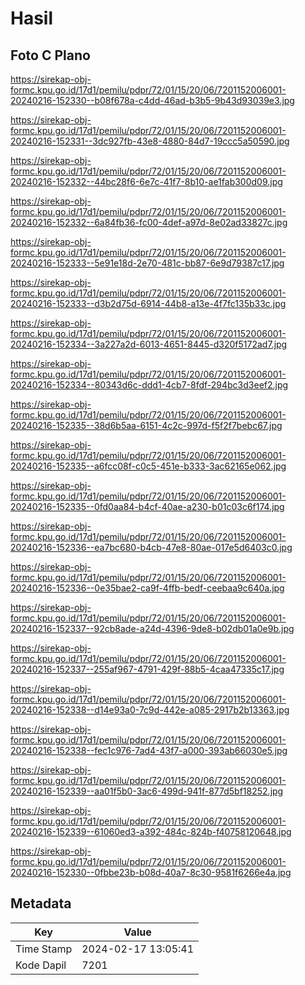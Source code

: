 # Hasil

## Foto C Plano

https://sirekap-obj-formc.kpu.go.id/17d1/pemilu/pdpr/72/01/15/20/06/7201152006001-20240216-152330--b08f678a-c4dd-46ad-b3b5-9b43d93039e3.jpg

https://sirekap-obj-formc.kpu.go.id/17d1/pemilu/pdpr/72/01/15/20/06/7201152006001-20240216-152331--3dc927fb-43e8-4880-84d7-19ccc5a50590.jpg

https://sirekap-obj-formc.kpu.go.id/17d1/pemilu/pdpr/72/01/15/20/06/7201152006001-20240216-152332--44bc28f6-6e7c-41f7-8b10-ae1fab300d09.jpg

https://sirekap-obj-formc.kpu.go.id/17d1/pemilu/pdpr/72/01/15/20/06/7201152006001-20240216-152332--6a84fb36-fc00-4def-a97d-8e02ad33827c.jpg

https://sirekap-obj-formc.kpu.go.id/17d1/pemilu/pdpr/72/01/15/20/06/7201152006001-20240216-152333--5e91e18d-2e70-481c-bb87-6e9d79387c17.jpg

https://sirekap-obj-formc.kpu.go.id/17d1/pemilu/pdpr/72/01/15/20/06/7201152006001-20240216-152333--d3b2d75d-6914-44b8-a13e-4f7fc135b33c.jpg

https://sirekap-obj-formc.kpu.go.id/17d1/pemilu/pdpr/72/01/15/20/06/7201152006001-20240216-152334--3a227a2d-6013-4651-8445-d320f5172ad7.jpg

https://sirekap-obj-formc.kpu.go.id/17d1/pemilu/pdpr/72/01/15/20/06/7201152006001-20240216-152334--80343d6c-ddd1-4cb7-8fdf-294bc3d3eef2.jpg

https://sirekap-obj-formc.kpu.go.id/17d1/pemilu/pdpr/72/01/15/20/06/7201152006001-20240216-152335--38d6b5aa-6151-4c2c-997d-f5f2f7bebc67.jpg

https://sirekap-obj-formc.kpu.go.id/17d1/pemilu/pdpr/72/01/15/20/06/7201152006001-20240216-152335--a6fcc08f-c0c5-451e-b333-3ac62165e062.jpg

https://sirekap-obj-formc.kpu.go.id/17d1/pemilu/pdpr/72/01/15/20/06/7201152006001-20240216-152335--0fd0aa84-b4cf-40ae-a230-b01c03c6f174.jpg

https://sirekap-obj-formc.kpu.go.id/17d1/pemilu/pdpr/72/01/15/20/06/7201152006001-20240216-152336--ea7bc680-b4cb-47e8-80ae-017e5d6403c0.jpg

https://sirekap-obj-formc.kpu.go.id/17d1/pemilu/pdpr/72/01/15/20/06/7201152006001-20240216-152336--0e35bae2-ca9f-4ffb-bedf-ceebaa9c640a.jpg

https://sirekap-obj-formc.kpu.go.id/17d1/pemilu/pdpr/72/01/15/20/06/7201152006001-20240216-152337--92cb8ade-a24d-4396-9de8-b02db01a0e9b.jpg

https://sirekap-obj-formc.kpu.go.id/17d1/pemilu/pdpr/72/01/15/20/06/7201152006001-20240216-152337--255af967-4791-429f-88b5-4caa47335c17.jpg

https://sirekap-obj-formc.kpu.go.id/17d1/pemilu/pdpr/72/01/15/20/06/7201152006001-20240216-152338--d14e93a0-7c9d-442e-a085-2917b2b13363.jpg

https://sirekap-obj-formc.kpu.go.id/17d1/pemilu/pdpr/72/01/15/20/06/7201152006001-20240216-152338--fec1c976-7ad4-43f7-a000-393ab66030e5.jpg

https://sirekap-obj-formc.kpu.go.id/17d1/pemilu/pdpr/72/01/15/20/06/7201152006001-20240216-152339--aa01f5b0-3ac6-499d-941f-877d5bf18252.jpg

https://sirekap-obj-formc.kpu.go.id/17d1/pemilu/pdpr/72/01/15/20/06/7201152006001-20240216-152339--61060ed3-a392-484c-824b-f40758120648.jpg

https://sirekap-obj-formc.kpu.go.id/17d1/pemilu/pdpr/72/01/15/20/06/7201152006001-20240216-152330--0fbbe23b-b08d-40a7-8c30-9581f6266e4a.jpg


## Metadata

| Key        | Value               |
| ---------- | ------------------- |
| Time Stamp | 2024-02-17 13:05:41 |
| Kode Dapil | 7201                |



